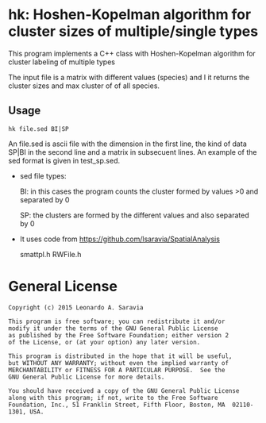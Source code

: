 
# hk: Hoshen-Kopelman algorithm for cluster sizes of multiple/single types

This program implements a C++ class with Hoshen-Kopelman algorithm for cluster labeling of multiple types

The input file is a matrix with different <int> values (species)
and I it returns the cluster sizes and max cluster of of all species.

## Usage 

    hk file.sed BI|SP

An file.sed is ascii file with the dimension in the first line, the kind of data SP|BI in the second line and a matrix in subsecuent lines. An example of the sed format is given in test_sp.sed.

* sed file types: 

    BI: in this cases the program counts the cluster formed by values >0 and separated by 0

    SP: the clusters are formed by the different values and also separated by 0 

* It uses code from <https://github.com/lsaravia/SpatialAnalysis> 

    smattpl.h
    RWFile.h

# General License

    Copyright (c) 2015 Leonardo A. Saravia

    This program is free software; you can redistribute it and/or
    modify it under the terms of the GNU General Public License
    as published by the Free Software Foundation; either version 2
    of the License, or (at your option) any later version.

    This program is distributed in the hope that it will be useful,
    but WITHOUT ANY WARRANTY; without even the implied warranty of
    MERCHANTABILITY or FITNESS FOR A PARTICULAR PURPOSE.  See the
    GNU General Public License for more details.

    You should have received a copy of the GNU General Public License
    along with this program; if not, write to the Free Software
    Foundation, Inc., 51 Franklin Street, Fifth Floor, Boston, MA  02110-1301, USA.
